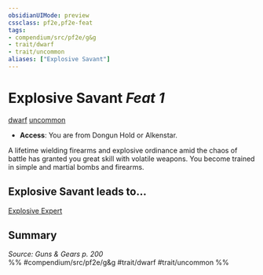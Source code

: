 ```yaml
---
obsidianUIMode: preview
cssclass: pf2e,pf2e-feat
tags:
- compendium/src/pf2e/g&g
- trait/dwarf
- trait/uncommon
aliases: ["Explosive Savant"]
---
```

# Explosive Savant  *Feat 1*  
[dwarf](/rules/traits/dwarf.md)  [uncommon](/rules/traits/uncommon.md)  

- **Access**: You are from Dongun Hold or Alkenstar.

A lifetime wielding firearms and explosive ordinance amid the chaos of battle has granted you great skill with volatile weapons. You become trained in simple and martial bombs and firearms.

## Explosive Savant leads to...

[Explosive Expert](/compendium/feats/explosive-expert-g-g.md)

## Summary

*Source: Guns & Gears p. 200*  
%% #compendium/src/pf2e/g&g #trait/dwarf #trait/uncommon %%